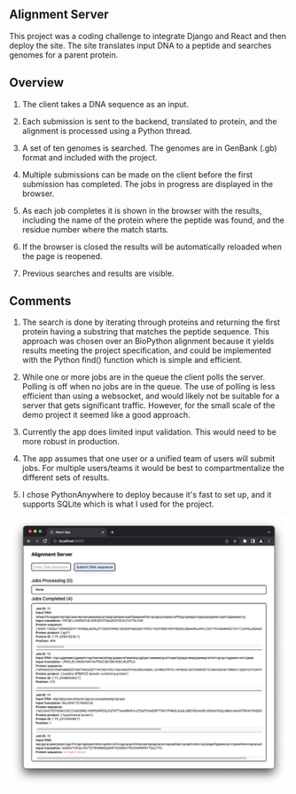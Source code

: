 ## Alignment Server
This project was a coding challenge to integrate Django and React and then deploy the site. The site translates input DNA to a peptide and searches genomes for a parent protein.

## Overview
1. The client takes a DNA sequence as an input. 

2. Each submission is sent to the backend, translated to protein, and the alignment is processed using a Python thread.

3. A set of ten genomes is searched. The genomes are in GenBank (.gb) format and included with the project.

4. Multiple submissions can be made on the client before the first submission has completed. The jobs in progress are displayed in the browser.

5. As each job completes it is shown in the browser with the results, including the name of the protein where the peptide was found, and the residue number where the match starts.

6. If the browser is closed the results will be automatically reloaded when the page is reopened.

7. Previous searches and results are visible.

## Comments
1. The search is done by iterating through proteins and returning the first protein having a substring that matches the peptide sequence. This approach was chosen over an BioPython alignment because it yields results meeting the project specification, and could be implemented with the Python find() function which is simple and efficient.

2. While one or more jobs are in the queue the client polls the server. Polling is off when no jobs are in the queue. The use of polling is less efficient than using a websocket, and would likely not be suitable for a server that gets significant traffic. However, for the small scale of the demo project it seemed like a good approach.

3. Currently the app does limited input validation. This would need to be more robust in production.

4. The app assumes that one user or a unified team of users will submit jobs. For multiple users/teams it would be best to compartmentalize the different sets of results. 

5. I chose PythonAnywhere to deploy because it's fast to set up, and it supports SQLite which is what I used for the project.

![alt text](readme_img/screenshot.png?raw=true)
